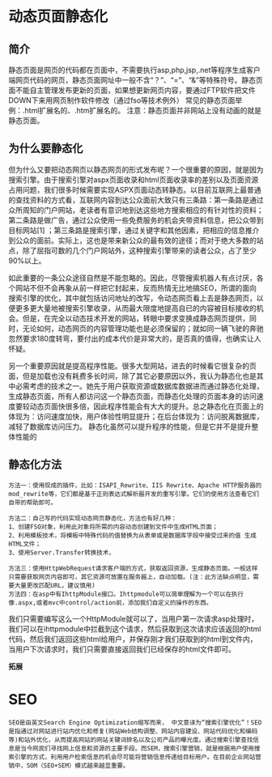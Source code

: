 # 动态页面静态化

## 简介
静态页面是网页的代码都在页面中，不需要执行asp,php,jsp,.net等程序生成客户端网页代码的网页，静态页面网址中一般不含“？”、“=”、“&”等特殊符号。静态页面不能自主管理发布更新的页面，如果想更新网页内容，要通过FTP软件把文件DOWN下来用网页制作软件修改（通过fso等技术例外） 常见的静态页面举例：.html扩展名的、.htm扩展名的。 注意：静态页面并非网站上没有动画的就是静态页面。

## 为什么要静态化
但为什么又要把动态网页以静态网页的形式发布呢？一个很重要的原因，就是因为搜索引擎。由于搜索引擎对aspx页面收录和html页面收录率的差别以及页面资源占用问题，我们很多时候需要实现ASPX页面动态转静态。以目前互联网上最普通的查找资料的方式看，互联网内容到达公众面前大致只有三条路：第一条路是通过众所周知的门户网站，老读者有意识地到达这些地方搜索相应的有针对性的资料；第二条路是做广告，通过公众使用一些免费服务的机会夹带资料信息，把公众带到目标网站[1]  ；第三条路是搜索引擎，通过关键字和其他因素，把相应的信息推介到公众的面前。实际上，这也是带来新公众的最有效的途径；而对于绝大多数的站点，除了屈指可数的几个门户网站外，这种搜索引擎带来的读者公众，占了至少90%以上。

  
如此重要的一条公众途径自然是不能忽略的。因此，尽管搜索机器人有点讨厌，各个网站不但不会再象从前一样把它封起来，反而热情无比地搞SEO，所谓的面向搜索引擎的优化，其中就包括访问地址的改写，令动态网页看上去是静态网页，以便更多更大量地被搜索引擎收录，从而最大限度地提高自已的内容被目标接收的机会。但是，在完全以动态技术开发的网站，转眼中要求变换成静态网页提供，同时，无论如何，动态网页的内容管理功能也是必须保留的；就如同一辆飞驶的奔驰忽然要求180度转弯，要付出的成本代价是非常大的，是否真的值得，也确实让人怀疑。

  
另一个重要原因就是提高程序性能。很多大型网站，进去的时候看它很复杂的页面，但是加载也没有耗费多长时间，除了其它必要原因以外，我认为静态化也是其中必需考虑的技术之一。她先于用户获取资源或数据库数据进而通过静态化处理，生成静态页面，所有人都访问这一个静态页面，而静态化处理的页面本身的访问速度要较动态页面快很多倍，因此程序性能会有大大的提升。总之静态化在页面上的体现为：访问速度加快，用户体验性明显提升；在后台体现为：访问脱离数据库，减轻了数据库访问压力。
    静态化虽然可以提升程序的性能，但是它并不是提升整体性能的

## 静态化方法
    方法一：使用现成的插件，比如：ISAPI_Rewrite、IIS Rewrite、Apache HTTP服务器的mod_rewrite等，它们都是基于正则表达式解析器开发的重写引擎。它们的使用方法查看它们自带的帮助即可。

    方法二：自己写的代码实现动态网页静态化，方法也有好几种：
    1、创建FSO对象，利用此对象将所需的内容动态创建到文件中生成HTML页面；
    2、利用模板技术，将模板中特殊代码的值替换为从表单或是数据库字段中接受过来的值 生成HTML文件；
    3、使用Server.Transfer转换技术，

    方法三：使用HttpWebRequest请求客户端的方式，获取返回资源，生成静态页面。一般这样只需要获取网页内容即可，其它资源可放置在服务器上，自动加载。(注：此方法缺点明显，需要大量更改匹配URL，建议慎用)
    方法四：在asp中有IhttpModule接口。Ihttpmodule可以简单理解为一个可以在执行像.aspx,或者mvc中control/action前，添加我们自定义的操作的东西。

我们只需要编写这么一个HttpModule就可以了，当用户第一次请求asp处理时，我们可以在ihttpmodule中拦截到这个请求，然后获取到这次请求应该返回的html代码，然后我们返回这些html给用户，并保存刚才我们获取到的html到文件内，当用户下次请求时，我们只需要直接返回我们已经保存的html文件即可。


**拓展**
# SEO
    SEO是由英文Search Engine Optimization缩写而来， 中文意译为“搜索引擎优化”！SEO是指通过对网站进行站内优化和修复(网站Web结构调整、网站内容建设、网站代码优化和编码等)和站外优化，从而提高网站的网站关键词排名以及公司产品的曝光度。通过搜索引擎查找信息是当今网民们寻找网上信息和资源的主要手段。而SEM，搜索引擎营销，就是根据用户使用搜索引擎的方式，利用用户检索信息的机会尽可能将营销信息传递给目标用户。在目前企业网站营销中，SOM（SEO+SEM）模式越来越显重要。